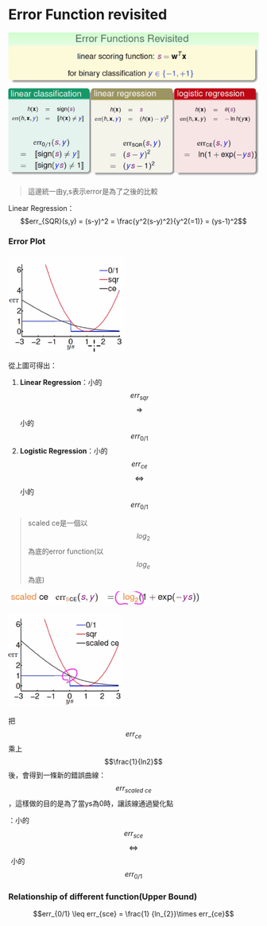# Error Function revisited

![](/assets/fchewcwhe9fwe213.png)

> 這邊統一由y,s表示error是為了之後的比較

Linear Regression：$$err_{SQR}(s,y) = (s-y)^2 = \frac{y^2(s-y)^2}{y^2(=1)} = (ys-1)^2$$

### Error Plot

![](/assets/fj3289fj39j2234324fffft.png)

從上圖可得出：

1. **Linear Regression**：小的$$err_{sqr}$$ $$\Rightarrow$$ 小的 $$err_{0/1}$$
2. **Logistic Regression**：小的$$err_{ce}$$ $$\Leftrightarrow$$ 小的 $$err_{0/1}$$

> scaled ce是一個以$$log_2$$為底的error function\(以$$log_{e}$$為底\)

![](/assets/xxmxwoi83894r1.png)

![](/assets/jasodj4309jf3042t.png)

把$$err_{ce}$$乘上$$\frac{1}{ln2}$$後，會得到一條新的錯誤曲線：$$err_{scaled\ ce}$$，這樣做的目的是為了當ys為0時，讓該線通過變化點

：小的$$err_{sce} $$ $$\Leftrightarrow$$  小的$$err_{0/1}$$

### Relationship of different function\(Upper Bound\)

$$err_{0/1} \leq err_{sce} = \frac{1} {ln_{2}}\times 
 err_{ce}$$

